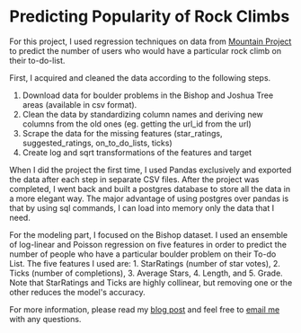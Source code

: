 # Predicting Popularity of Rock Climbs

For this project, I used regression techniques on data from [Mountain Project](https://www.mountainproject.com) to predict the number of users who would have a particular rock climb on their to-do-list.

First, I acquired and cleaned the data according to the following steps.

1. Download data for boulder problems in the Bishop and Joshua Tree areas (available in csv format).
2. Clean the data by standardizing column names and deriving new columns from the old ones (eg. getting the url_id from the url)
3. Scrape the data for the missing features (star_ratings, suggested_ratings, on_to_do_lists, ticks)
4. Create log and sqrt transformations of the features and target

When I did the project the first time, I used Pandas exclusively and exported the data after each step in separate CSV files. After the project was completed, I went back and built a postgres database to store all the data in a more elegant way. The major advantage of using postgres over pandas is that by using sql commands, I can load into memory only the data that I need.

For the modeling part, I focused on the Bishop dataset. I used an ensemble of log-linear and Poisson regression on five features in order to predict the number of people who have a particular boulder problem on their To-do List. The five features I used are: 1. StarRatings (number of star votes), 2. Ticks (number of completions), 3. Average Stars, 4. Length, and 5. Grade. Note that StarRatings and Ticks are highly collinear, but removing one or the other reduces the model's accuracy.

For more information, please read my [blog post](https://harrisonized.github.io/2019/05/08/mountain-project-recommender.html) and feel free to [email me](mailto:harrisonized@gmail.com) with any questions.